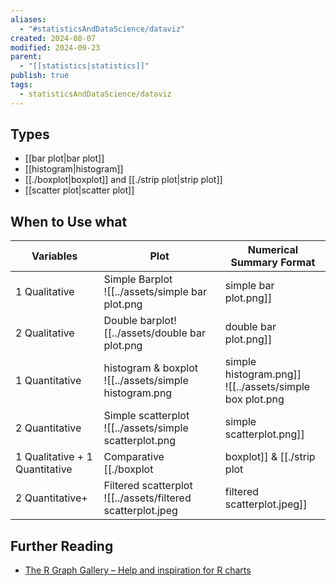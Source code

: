 ```yaml
---
aliases:
  - "#statisticsAndDataScience/dataviz"
created: 2024-08-07
modified: 2024-09-23
parent:
  - "[[statistics|statistics]]"
publish: true
tags:
  - statisticsAndDataScience/dataviz
---
```

## Types
- [[bar plot|bar plot]]
- [[histogram|histogram]]
- [[./boxplot|boxplot]] and [[./strip plot|strip plot]]
- [[scatter plot|scatter plot]]

## When to Use what

| Variables                      | Plot                                                                                                                                                             | Numerical Summary Format                       |
| ------------------------------ | ---------------------------------------------------------------------------------------------------------------------------------------------------------------- | ---------------------------------------------- |
| 1 Qualitative                  | Simple Barplot<br>![[../assets/simple bar plot.png|simple bar plot.png]]                                                                                                                       | Frequency table<br><br>Most popular category   |
| 2 Qualitative                  | Double barplot![[../assets/double bar plot.png|double bar plot.png]]                                                                                                                           | Contingency table<br><br>Most popular category |
| 1 Quantitative                 | histogram & boxplot<br>![[../assets/simple histogram.png|simple histogram.png]]<br>![[../assets/simple box plot.png|simple box plot.png]]                                                                                     | Mean, median, SD, IQR, range                   |
| 2 Quantitative                 | Simple scatterplot<br>![[../assets/simple scatterplot.png|simple scatterplot.png]]                                                                                                                | Correlation coefficient<br><br>Linear model    |
| 1 Qualitative + 1 Quantitative | Comparative [[./boxplot|boxplot]] & [[./strip plot|strip plot]] & Filtered histogram![[../assets/comparative boxplot.jpeg|comparative boxplot.jpeg]]<br>![[../assets/jittered-strip-plot.webp\|300]]<br>![[../assets/filtered histogram.jpeg|filtered histogram.jpeg]] |                                                |
| 2 Quantitative+                | Filtered scatterplot<br>![[../assets/filtered scatterplot.jpeg|filtered scatterplot.jpeg]]                                                                                                           |                                                |

## Further Reading
- [The R Graph Gallery – Help and inspiration for R charts](https://r-graph-gallery.com/)